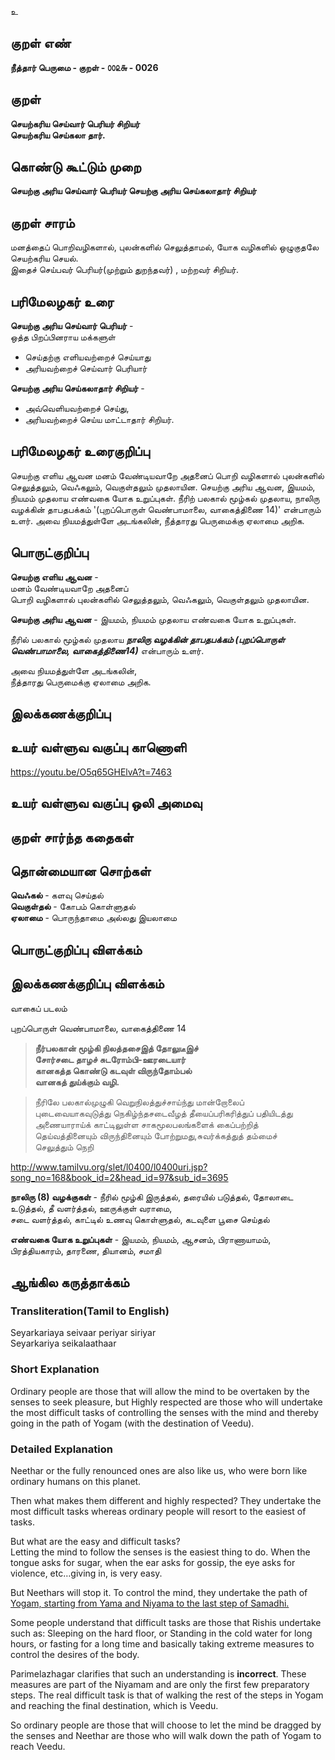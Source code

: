 உ

## குறள் எண் 

**நீத்தார் பெருமை - குறள் - ௦௦௨௬ - 0026**  

## குறள் 

**செயற்கரிய செய்வார் பெரியர் சிறியர்  
செயற்கரிய செய்கலா தார்.**

## கொண்டு கூட்டும் முறை

**செயற்கு அரிய செய்வார் பெரியர் செயற்கு அரிய செய்கலாதார் சிறியர்**  

## குறள் சாரம் 

மனத்தைப் பொறிவழிகளால், புலன்களில் செலுத்தாமல், யோக வழிகளில் ஒழுகுதலே செயற்கரிய செயல்.  
இதைச் செய்பவர் பெரியர்(முற்றும் துறந்தவர்) , மற்றவர் சிறியர்.

## பரிமேலழகர் உரை

**செயற்கு அரிய செய்வார் பெரியர்** -   
ஒத்த பிறப்பினராய மக்களுள்  
* செய்தற்கு எளியவற்றைச் செய்யாது  
* அரியவற்றைச் செய்வார் பெரியார்  

**செயற்கு அரிய செய்கலாதார் சிறியர்** -  
* அவ்வெளியவற்றைச் செய்து,  
* அரியவற்றைச் செய்ய மாட்டாதார் சிறியர்.

## பரிமேலழகர் உரைகுறிப்பு   

செயற்கு எளிய ஆவன மனம் வேண்டியவாறே அதனைப் பொறி வழிகளால் புலன்களில் செலுத்தலும், வெஃகலும், வெகுள்தலும் முதலாயின. 
செயற்கு அரிய ஆவன, இயமம், நியமம் முதலாய எண்வகை யோக உறுப்புகள்.
நீரிற் பலகால் மூழ்கல் முதலாய, நாலிரு வழக்கின் தாபதபக்கம் '(புறப்பொருள் வெண்பாமாலை, வாகைத்திணை 14)' என்பாரும் உளர்.
அவை நியமத்துள்ளே அடங்கலின், நீத்தாரது பெருமைக்கு ஏலாமை அறிக.  

## பொருட்குறிப்பு 

**செயற்கு எளிய ஆவன** -  
மனம் வேண்டியவாறே அதனைப்  
பொறி வழிகளால் புலன்களில் செலுத்தலும், வெஃகலும், வெகுள்தலும் முதலாயின.  

**செயற்கு அரிய ஆவன** - இயமம், நியமம் முதலாய எண்வகை யோக உறுப்புகள்.  

நீரில் பலகால் மூழ்கல் முதலாய _**நாலிரு வழக்கின் தாபதபக்கம் (புறப்பொருள் வெண்பாமாலை, வாகைத்திணை14)**_  என்பாரும் உளர்.  

அவை நியமத்துள்ளே அடங்கலின்,  
நீத்தாரது பெருமைக்கு ஏலாமை அறிக. 

## இலக்கணக்குறிப்பு  


## உயர் வள்ளுவ வகுப்பு காணொளி

https://youtu.be/O5q65GHElvA?t=7463 

## உயர் வள்ளுவ வகுப்பு ஒலி அமைவு 

 
## குறள் சார்ந்த கதைகள் 


## தொன்மையான சொற்கள்

**வெஃகல்** - களவு செய்தல்  
**வெகுள்தல்** - கோபம் கொள்ளுதல்  
**ஏலாமை** - பொருந்தாமை அல்லது இயலாமை 

## பொருட்குறிப்பு விளக்கம்


## இலக்கணக்குறிப்பு விளக்கம்

வாகைப் படலம்
 
புறப்பொருள் வெண்பாமாலை, வாகைத்திணை 14

>**நீர்பலகான் மூழ்கி நிலத்தசைஇத் தோலுடீஇச்  
>சோர்சடை தாழச் சுடரோம்பி-ஊரடையார்  
>கானகத்த கொண்டு கடவுள் விருந்தோம்பல்  
>வானகத் துய்க்கும் வழி.**

>நீரிலே பலகால்முழுகி வெறுநிலத்துச்சாய்ந்து மான்றோலைப்  
>புடைவையாகவுடுத்து நெகிழ்ந்தசடைவீழத் தீயைப்பரிகரித்துப் பதியிடத்து  
>அணையாராய்க் காட்டிலுள்ள சாகமூலபலங்களைக் கைப்பற்றித்  
>தெய்வத்தினையும் விருந்தினையும் போற்றுமது,சுவர்க்கத்துத் தம்மைச்  
>செலுத்தும் நெறி 

http://www.tamilvu.org/slet/l0400/l0400uri.jsp?song_no=168&book_id=2&head_id=97&sub_id=3695   

**நாலிரு (8) வழக்குகள்** - நீரில் மூழ்கி இருத்தல், தரையில் படுத்தல், தோலாடை உடுத்தல், தீ வளர்த்தல், ஊருக்குள் வராமை,  
                                 சடை வளர்த்தல், காட்டில் உணவு கொள்ளுதல், கடவுளை பூசை செய்தல் 

**எண்வகை யோக உறுப்புகள்** - இயமம், நியமம், ஆசனம், பிராணாயாமம், பிரத்தியகாரம், தாரணை, தியானம், சமாதி 

## ஆங்கில கருத்தாக்கம் 

### Transliteration(Tamil to English)   
Seyarkariaya seivaar periyar siriyar  
Seyarkariya seikalaathaar 

### Short Explanation  

Ordinary people are those that will allow the mind to be overtaken by the senses to seek pleasure, but Highly respected are those who will undertake the most difficult tasks of controlling the senses with the mind and thereby going in the path of Yogam (with the destination of Veedu).  

### Detailed Explanation   

Neethar or the fully renounced ones are also like us, who were born like ordinary humans on this planet.  

Then what makes them different and highly respected? 
They undertake the most difficult tasks whereas ordinary people will resort to the easiest of tasks.  

But what are the easy and difficult tasks?  
Letting the mind to follow the senses is the easiest thing to do. When the tongue asks for sugar, when the ear asks for gossip, the eye asks for violence, etc…giving in, is very easy.  

But Neethars will stop it. To control the mind, they undertake the path of [Yogam, starting from Yama and Niyama to the last step of Samadhi.](https://github.com/anbarasu0504/UyarValluvam/blob/master/README.md#sariyai-kiriyai-yogam-gnanam)  

Some people understand that difficult tasks are those that Rishis undertake such as: Sleeping on the hard floor, or Standing in the cold water for long hours, or fasting for a long time and basically taking extreme measures to control the desires of the body.   

Parimelazhagar clarifies that such an understanding is **incorrect**. These measures are part of the Niyamam and are only the first few preparatory steps. The real difficult task is that of walking the rest of the steps in Yogam and reaching the final destination, which is Veedu.

So ordinary people are those that will choose to let the mind be dragged by the senses and Neethar are those who will walk down the path of Yogam to reach Veedu.
